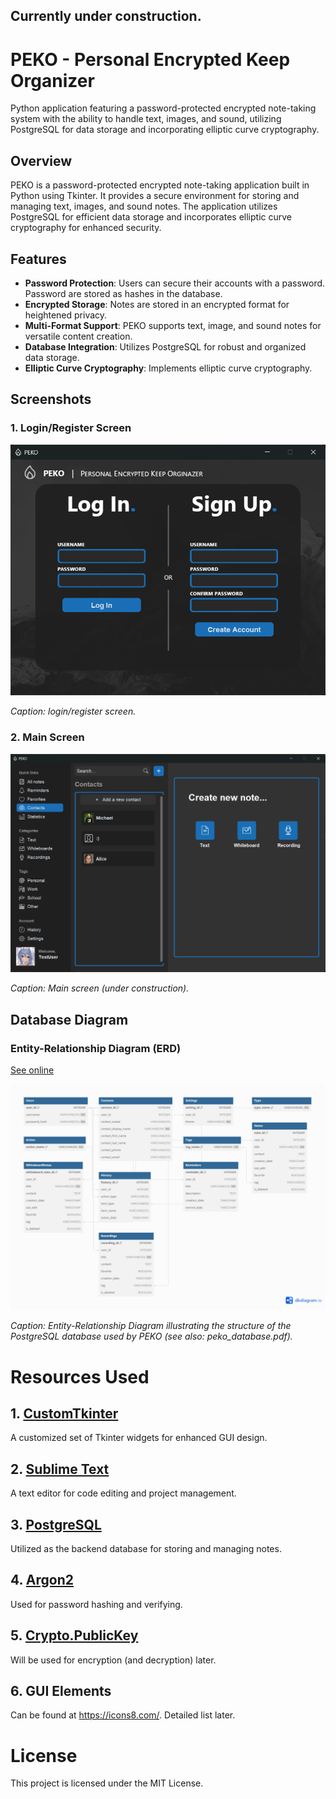 ## Currently under construction.

# PEKO - Personal Encrypted Keep Organizer
Python application featuring a password-protected encrypted note-taking system with the ability to handle text, images, and sound, utilizing PostgreSQL for data storage and incorporating elliptic curve cryptography.

## Overview

PEKO is a password-protected encrypted note-taking application built in Python using Tkinter. It provides a secure environment for storing and managing text, images, and sound notes. The application utilizes PostgreSQL for efficient data storage and incorporates elliptic curve cryptography for enhanced security.

## Features

- **Password Protection**: Users can secure their accounts with a password. Password are stored as hashes in the database.
- **Encrypted Storage**: Notes are stored in an encrypted format for heightened privacy.
- **Multi-Format Support**: PEKO supports text, image, and sound notes for versatile content creation.
- **Database Integration**: Utilizes PostgreSQL for robust and organized data storage.
- **Elliptic Curve Cryptography**: Implements elliptic curve cryptography.

## Screenshots

### 1. Login/Register Screen

![Login/Register Page](screenshots/login_register_screen.png)

*Caption: login/register screen.*

### 2. Main Screen

![Main Screen](screenshots/main_screen.png)

*Caption: Main screen (under construction).*

## Database Diagram

### Entity-Relationship Diagram (ERD)
[See online](https://dbdiagram.io/d/peko-65a2a314ac844320aed86e93)

![Database Diagram](peko_database.png)

*Caption: Entity-Relationship Diagram illustrating the structure of the PostgreSQL database used by PEKO (see also: peko_database.pdf).*

# Resources Used

## 1. [CustomTkinter](https://github.com/TomSchimansky/CustomTkinter)
A customized set of Tkinter widgets for enhanced GUI design.

## 2. [Sublime Text](https://www.sublimetext.com/)
A text editor for code editing and project management.

## 3. [PostgreSQL](https://www.postgresql.org/)
Utilized as the backend database for storing and managing notes.

## 4. [Argon2](https://pypi.org/project/argon2-cffi/)
Used for password hashing and verifying.

## 5. [Crypto.PublicKey](https://pycryptodome.readthedocs.io/en/latest/src/public_key/ecc.html)
Will be used for encryption (and decryption) later.

## 6. GUI Elements
Can be found at https://icons8.com/. Detailed list later.

# License
This project is licensed under the MIT License.
